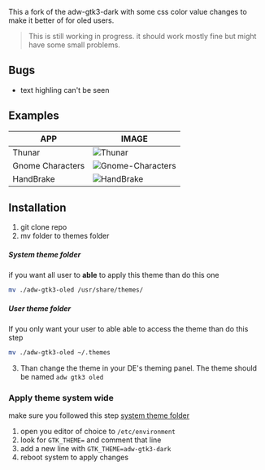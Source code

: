This a fork of the adw-gtk3-dark with some css color value changes to make it better of for oled users.

> This is still working in progress. it should work mostly fine but might have some small problems.

## Bugs
- text highling can't be seen

## Examples
| APP              | IMAGE                                                                                                               |
|------------------|---------------------------------------------------------------------------------------------------------------------|
| Thunar           |![Thunar](https://github.com/MrComexs/adw-gtk3-oled/assets/57308435/56ef2de9-95c2-49d6-8034-93f321074019)            |
| Gnome Characters |![Gnome-Characters](https://github.com/MrComexs/adw-gtk3-oled/assets/57308435/c8cbb559-1f27-4420-b00d-419d25004c5b)  |
| HandBrake        |![HandBrake](https://github.com/MrComexs/adw-gtk3-oled/assets/57308435/ec756208-8086-44ec-924f-07c958658a61)         |

## Installation 
1. git clone repo
2. mv folder to themes folder

##### System theme folder
if you want all user to **able** to apply this theme than do this one
```bash
mv ./adw-gtk3-oled /usr/share/themes/
```
##### User theme folder
If you only want your user to able able to access the theme than do this step
```bash
mv ./adw-gtk3-oled ~/.themes
```
3. Than change the theme in your DE's theming panel. The theme should be named `adw gtk3 oled`

### Apply theme system wide
make sure you followed this step [system theme folder](#system-theme-folder)
1. open you editor of choice to `/etc/environment`
2. look for `GTK_THEME=` and comment that line
3. add a new line with `GTK_THEME=adw-gtk3-dark`
4. reboot system to apply changes
